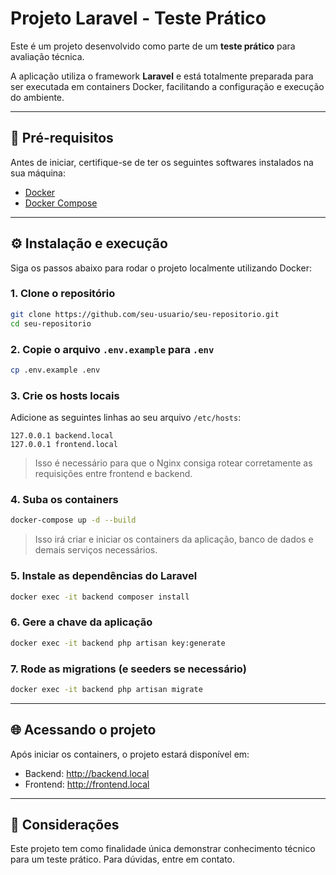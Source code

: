 
# Projeto Laravel - Teste Prático

Este é um projeto desenvolvido como parte de um **teste prático** para avaliação técnica.

A aplicação utiliza o framework **Laravel** e está totalmente preparada para ser executada em containers Docker, facilitando a configuração e execução do ambiente.

---

## 🐳 Pré-requisitos

Antes de iniciar, certifique-se de ter os seguintes softwares instalados na sua máquina:

- [Docker](https://www.docker.com/)
- [Docker Compose](https://docs.docker.com/compose/)

---

## ⚙️ Instalação e execução

Siga os passos abaixo para rodar o projeto localmente utilizando Docker:

### 1. Clone o repositório

```bash
git clone https://github.com/seu-usuario/seu-repositorio.git
cd seu-repositorio
```

### 2. Copie o arquivo `.env.example` para `.env`

```bash
cp .env.example .env
```

### 3. Crie os hosts locais

Adicione as seguintes linhas ao seu arquivo `/etc/hosts`:

```
127.0.0.1 backend.local
127.0.0.1 frontend.local
```

> Isso é necessário para que o Nginx consiga rotear corretamente as requisições entre frontend e backend.

### 4. Suba os containers

```bash
docker-compose up -d --build
```

> Isso irá criar e iniciar os containers da aplicação, banco de dados e demais serviços necessários.

### 5. Instale as dependências do Laravel

```bash
docker exec -it backend composer install
```

### 6. Gere a chave da aplicação

```bash
docker exec -it backend php artisan key:generate
```

### 7. Rode as migrations (e seeders se necessário)

```bash
docker exec -it backend php artisan migrate
```

---

## 🌐 Acessando o projeto

Após iniciar os containers, o projeto estará disponível em:

- Backend: http://backend.local
- Frontend: http://frontend.local

---


## 📝 Considerações

Este projeto tem como finalidade única demonstrar conhecimento técnico para um teste prático. Para dúvidas, entre em contato.
